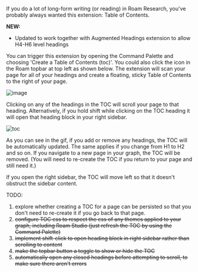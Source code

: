 If you do a lot of long-form writing (or reading) in Roam Research, you've probably always wanted this extension: Table of Contents.

**NEW:**
- Updated to work together with Augmented Headings extension to allow H4-H6 level headings

You can trigger this extension by opening the Command Palette and choosing 'Create a Table of Contents (toc)'. You could also click the icon in the Roam topbar at top left as shown below. The extension will scan your page for all of your headings and create a floating, sticky Table of Contents to the right of your page.

![image](https://user-images.githubusercontent.com/6857790/209426667-006486e4-a818-4e24-8994-424d41226f85.png)

Clicking on any of the headings in the TOC will scroll your page to that heading. Alternatively, if you hold shift while clicking on the TOC heading it will open that heading block in your right sidebar.

![toc](https://user-images.githubusercontent.com/6857790/204086802-28cd5b53-f64e-40b9-a3c0-17c8e93a4b44.gif)

As you can see in the gif, if you add or remove any headings, the TOC will be automatically updated. The same applies if you change from H1 to H2 and so on. If you navigate to a new page in your graph, the TOC will be removed. (You will need to re-create the TOC if you return to your page and still need it.)

If you open the right sidebar, the TOC will move left so that it doesn't obstruct the sidebar content.

TODO:
1. explore whether creating a TOC for a page can be persisted so that you don't need to re-create it if you go back to that page.
2. ~~configure TOC css to respect the css of any themes applied to your graph, including Roam Studio (just refresh the TOC by using the Command Palette)~~
3. ~~implement shift-click to open heading block in right sidebar rather than scrolling to content~~
4. ~~make the topbar button a toggle to show or hide the TOC~~
5. ~~automatically open any closed headings before attempting to scroll, to make sure there aren't errors~~
